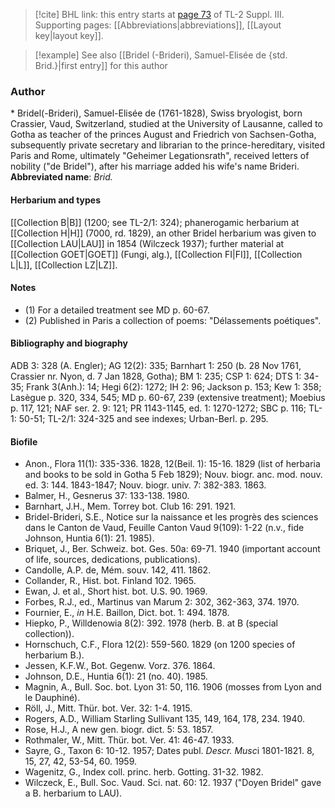 > [!cite] BHL link: this entry starts at [page 73](https://www.biodiversitylibrary.org/page/33266380) of TL-2 Suppl. III.
> Supporting pages: [[Abbreviations|abbreviations]], [[Layout key|layout key]].

> [!example] See also [[Bridel (-Brideri), Samuel-Elisée de {std. Brid.}|first entry]] for this author

### Author

\* Bridel(-Brideri), Samuel-Elisée de (1761-1828), Swiss bryologist, born Crassier, Vaud, Switzerland, studied at the University of Lausanne, called to Gotha as teacher of the princes August and Friedrich von Sachsen-Gotha, subsequently private secretary and librarian to the prince-hereditary, visited Paris and Rome, ultimately "Geheimer Legationsrath", received letters of nobility ("de Bridel"), after his marriage added his wife's name Brideri. 
**Abbreviated name**: *Brid.*

#### Herbarium and types

[[Collection B|B]] (1200; see TL-2/1: 324); phanerogamic herbarium at [[Collection H|H]] (7000, rd. 1829), an other Bridel herbarium was given to [[Collection LAU|LAU]] in 1854 (Wilczeck 1937); further material at [[Collection GOET|GOET]] (Fungi, alg.), [[Collection FI|FI]], [[Collection L|L]], [[Collection LZ|LZ]].

#### Notes

- (1) For a detailed treatment see MD p. 60-67.
- (2) Published in Paris a collection of poems: "Délassements poétiques".

#### Bibliography and biography

ADB 3: 328 (A. Engler); AG 12(2): 335; Barnhart 1: 250 (b. 28 Nov 1761, Crassier nr. Nyon, d. 7 Jan 1828, Gotha); BM 1: 235; CSP 1: 624; DTS 1: 34-35; Frank 3(Anh.): 14; Hegi 6(2): 1272; IH 2: 96; Jackson p. 153; Kew 1: 358; Lasègue p. 320, 334, 545; MD p. 60-67, 239 (extensive treatment); Moebius p. 117, 121; NAF ser. 2. 9: 121; PR 1143-1145, ed. 1: 1270-1272; SBC p. 116; TL-1: 50-51; TL-2/1: 324-325 and see indexes; Urban-Berl. p. 295.

#### Biofile

- Anon., Flora 11(1): 335-336. 1828, 12(Beil. 1): 15-16. 1829 (list of herbaria and books to be sold in Gotha 5 Feb 1829); Nouv. biogr. anc. mod. nouv. ed. 3: 144. 1843-1847; Nouv. biogr. univ. 7: 382-383. 1863.
- Balmer, H., Gesnerus 37: 133-138. 1980.
- Barnhart, J.H., Mem. Torrey bot. Club 16: 291. 1921.
- Bridel-Brideri, S.E., Notice sur la naissance et les progrès des sciences dans le Canton de Vaud, Feuille Canton Vaud 9(109): 1-22 (n.v., fide Johnson, Huntia 6(1): 21. 1985).
- Briquet, J., Ber. Schweiz. bot. Ges. 50a: 69-71. 1940 (important account of life, sources, dedications, publications).
- Candolle, A.P. de, Mém. souv. 142, 411. 1862.
- Collander, R., Hist. bot. Finland 102. 1965.
- Ewan, J. et al., Short hist. bot. U.S. 90. 1969.
- Forbes, R.J., ed., Martinus van Marum 2: 302, 362-363, 374. 1970.
- Fournier, E., *in* H.E. Baillon, Dict. bot. 1: 494. 1878.
- Hiepko, P., Willdenowia 8(2): 392. 1978 (herb. B. at B (special collection)).
- Hornschuch, C.F., Flora 12(2): 559-560. 1829 (on 1200 species of herbarium B.).
- Jessen, K.F.W., Bot. Gegenw. Vorz. 376. 1864.
- Johnson, D.E., Huntia 6(1): 21 (no. 40). 1985.
- Magnin, A., Bull. Soc. bot. Lyon 31: 50, 116. 1906 (mosses from Lyon and le Dauphiné).
- Röll, J., Mitt. Thür. bot. Ver. 32: 1-4. 1915.
- Rogers, A.D., William Starling Sullivant 135, 149, 164, 178, 234. 1940.
- Rose, H.J., A new gen. biogr. dict. 5: 53. 1857.
- Rothmaler, W., Mitt. Thür. bot. Ver. 41: 46-47. 1933.
- Sayre, G., Taxon 6: 10-12. 1957; Dates publ. *Descr. Musc*i 1801-1821. 8, 15, 27, 42, 53-54, 60. 1959.
- Wagenitz, G., Index coll. princ. herb. Gotting. 31-32. 1982.
- Wilczeck, E., Bull. Soc. Vaud. Sci. nat. 60: 12. 1937 ("Doyen Bridel" gave a B. herbarium to LAU).

